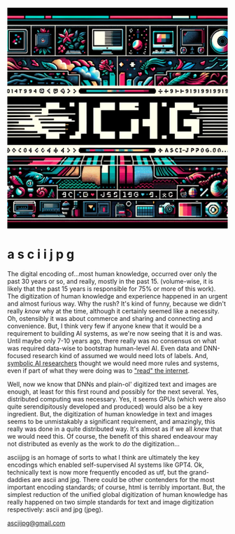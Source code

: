 ![asciijpg background](/img/background.png)
# a s c i i j p g
The digital encoding of...most human knowledge, occurred over only the past 30 years or so, and really, mostly in the past 15. (volume-wise, it is likely that the past 15 years is responsible for 75% or more of this work). The digitization of human knowledge and experience happened in an urgent and almost furious way. Why the rush? It's kind of funny, because we didn't really _know_ why at the time, although it certainly seemed like a necessity. Oh, ostensibly it was about commerce and sharing and connecting and convenience. But, I think very few if anyone knew that it would be a requirement to building AI systems, as we're now seeing that it is and was. Until maybe only 7-10 years ago, there really was no consensus on what was required data-wise to bootstrap human-level AI. Even data and DNN-focused research kind of assumed we would need lots of labels. And, [symbolic AI researchers](https://en.wikipedia.org/wiki/Cyc) thought we would need more rules and systems, even if part of what they were doing was to ["read" the internet](https://en.wikipedia.org/wiki/Never-Ending_Language_Learning).   

Well, now we know that DNNs and plain-ol' digitized text and images are enough, at least for this first round and possibly for the next several. Yes, distributed computing was necessary. Yes, it seems GPUs (which were also quite serendipitously developed and produced) would also be a key ingredient. But, the digitization of human knowledge in text and images seems to be unmistakably a significant requirement, and amazingly, this really was done in a quite distributed way. It's almost as if we all _knew_ that we would need this. Of course, the benefit of this shared endeavour may not distributed as evenly as the work to _do_ the digitization...   

asciijpg is an homage of sorts to what I think are ultimately the key encodings which enabled self-supervised AI systems like GPT4. Ok, technically text is now more frequently encoded as utf, but the grand-daddies are ascii and jpg. There could be other contenders for the most important encoding standards; of course, html is terribly important. But, the simplest reduction of the unified global digitization of human knowledge has really happened on two simple standards for text and image digitization respectively: ascii and jpg (jpeg).  

[asciijpg@gmail.com](asciijpg@gmail.com)

